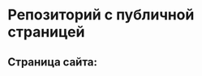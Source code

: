 # Репозиторий с публичной страницей


## Страница сайта:
<!-- Вставить ссылку на публичную страницу -->